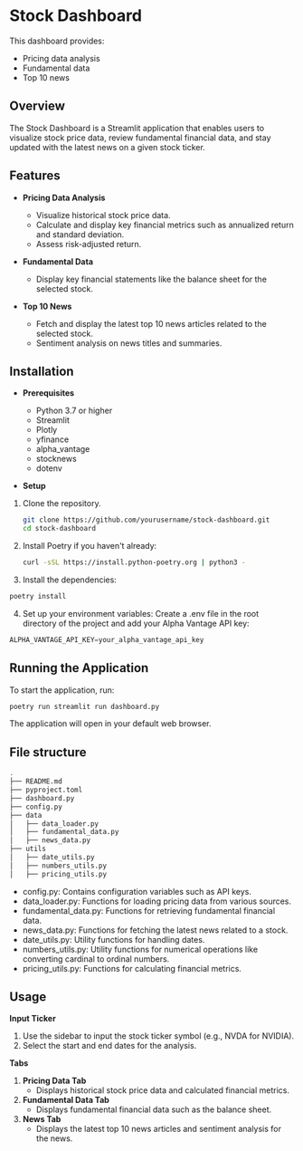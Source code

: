 # Stock Dashboard

This dashboard provides:

- Pricing data analysis
- Fundamental data
- Top 10 news

Overview
--------

The Stock Dashboard is a Streamlit application that enables users to visualize stock price data, review fundamental financial data, and stay updated with the latest news on a given stock ticker.

Features
--------

- **Pricing Data Analysis**

  - Visualize historical stock price data.
  - Calculate and display key financial metrics such as annualized return and standard deviation.
  - Assess risk-adjusted return.

- **Fundamental Data**

  - Display key financial statements like the balance sheet for the selected stock.

- **Top 10 News**

  - Fetch and display the latest top 10 news articles related to the selected stock.
  - Sentiment analysis on news titles and summaries.

Installation
------------

- **Prerequisites**

  - Python 3.7 or higher
  - Streamlit
  - Plotly
  - yfinance
  - alpha_vantage
  - stocknews
  - dotenv

- **Setup**
1. Clone the repository.
    ```bash
    git clone https://github.com/yourusername/stock-dashboard.git
    cd stock-dashboard
    ```

2. Install Poetry if you haven't already:
    ```bash
    curl -sSL https://install.python-poetry.org | python3 -
    ```

3. Install the dependencies:
```bash
poetry install
```

4. Set up your environment variables:
    Create a .env file in the root directory of the project and add your Alpha Vantage API key:

```python
ALPHA_VANTAGE_API_KEY=your_alpha_vantage_api_key
```

Running the Application
------------------------

To start the application, run:

```bash
poetry run streamlit run dashboard.py
```

The application will open in your default web browser.

File structure
---------------

```bash
.
├── README.md
├── pyproject.toml
├── dashboard.py
├── config.py
├── data
│   ├── data_loader.py
│   ├── fundamental_data.py
│   ├── news_data.py
├── utils
│   ├── date_utils.py
│   ├── numbers_utils.py
│   ├── pricing_utils.py
```
- config.py: Contains configuration variables such as API keys.
- data_loader.py: Functions for loading pricing data from various sources.
- fundamental_data.py: Functions for retrieving fundamental financial data.
- news_data.py: Functions for fetching the latest news related to a stock.
- date_utils.py: Utility functions for handling dates.
- numbers_utils.py: Utility functions for numerical operations like converting cardinal to ordinal numbers.
- pricing_utils.py: Functions for calculating financial metrics.

Usage
-----
**Input Ticker**
   1. Use the sidebar to input the stock ticker symbol (e.g., NVDA for NVIDIA).
   2. Select the start and end dates for the analysis.

**Tabs**
1. **Pricing Data Tab**
    - Displays historical stock price data and calculated financial metrics.
2. **Fundamental Data Tab**
    - Displays fundamental financial data such as the balance sheet.
3. **News Tab**
    - Displays the latest top 10 news articles and sentiment analysis for the news.

